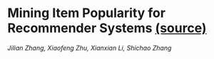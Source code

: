 # Mining Item Popularity for Recommender Systems [(source)](https://dl.acm.org/doi/10.1007/978-3-642-53917-6_33)
*Jilian Zhang, Xiaofeng Zhu, Xianxian Li, Shichao Zhang*  
